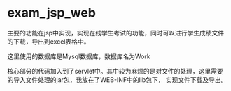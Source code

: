 # exam_jsp_web
主要的功能在jsp中实现，实现在线学生考试的功能，同时可以进行学生成绩文件的下载，导出到excel表格中。

这里使用的数据库是Mysql数据库，数据库名为Work

核心部分的代码加入到了servlet中。其中较为麻烦的是对文件的处理，这里需要的导入文件处理的jar包，我放在了WEB-INF中的lib包下，
实现文件下载及导出。






